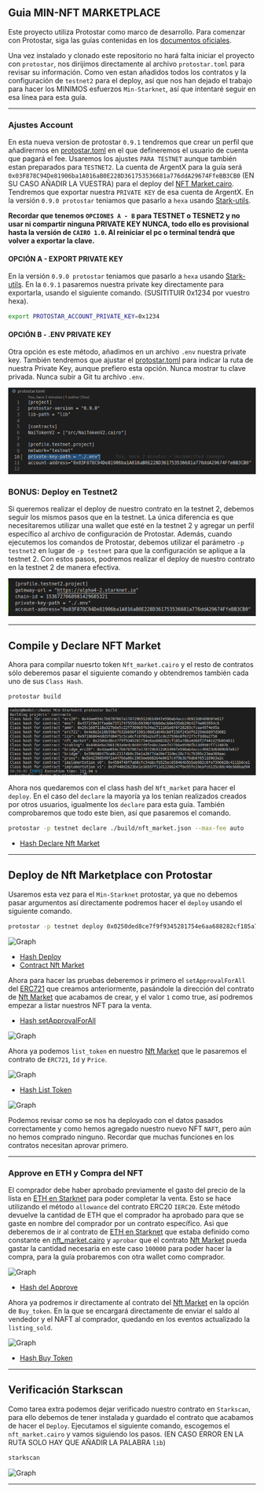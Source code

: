 ## Guia MIN-NFT MARKETPLACE

Este proyecto utiliza Protostar como marco de desarrollo. Para comenzar con Protostar, siga las guías contenidas en los [documentos oficiales](https://docs.swmansion.com/protostar/docs/tutorials/installation).

Una vez instalado y clonado este repositorio no hará falta iniciar el proyecto con `protostar`, nos dirijimos directamente al archivo `protostar.toml` para revisar su información. Como ven estan añadidos todos los contratos y la configuración de `testnet2` para el deploy, así que nos han dejado el trabajo para hacer los MINIMOS esfuerzos `Min-Starknet`, así que intentaré seguir en esa línea para esta guía. 

----

### Ajustes Account

En esta nueva version de protostar `0.9.1` tendremos que crear un perfil que añadirermos en [protostar.toml](/protostar.toml) en el que defineremos el usuario de cuenta que pagará el fee. Usaremos los ajustes `PARA TESTNET` aunque también estan preparados para `TESTNET2`. La cuenta de ArgentX para la guía será `0x03F878C94De81906ba1A016aB0E228D361753536681a776ddA29674FfeBB3CB0` (EN SU CASO AÑADIR LA VUESTRA) para el deploy del [NFT Market.cairo](/src/min_nft_marketplace/nft_market.cairo). Tendremos que exportar nuestra `PRIVATE KEY` de esa cuenta de ArgentX. En la versión `0.9.0 protostar` teniamos que pasarlo a `hexa` usando [Stark-utils](https://www.stark-utils.xyz/converter).

 **Recordar que tenemos `OPCIONES A - B` para TESTNET o TESNET2 y no usar ni compartir ninguna PRIVATE KEY NUNCA, todo ello es provisional hasta la versión de `CAIRO 1.0`. Al reiniciar el pc o terminal tendrá que volver a exportar la clave.** 
 
 #### OPCIÓN A - EXPORT PRIVATE KEY
 
 En la versión `0.9.0 protostar` teniamos que pasarlo a `hexa` usando [Stark-utils](https://www.stark-utils.xyz/converter). En la `0.9.1` pasaremos nuestra private key  directamente para exportarla, usando el siguiente comando. (SUSITITUIR 0x1234 por vuestro hexa).

```bash
export PROTOSTAR_ACCOUNT_PRIVATE_KEY=0x1234
```

#### OPCIÓN B - .ENV PRIVATE KEY

Otra opción es este método, añadimos en un archivo `.env` nuestra private key. También tendremos que ajustar el [protostar.toml](/protostar.toml) para indicar la ruta de nuestra Private Key, aunque prefiero esta opción. Nunca mostrar tu clave privada. Nunca subir a Git tu archivo `.env`.

![Graph](/src/min_ens/imagenes/ruta.png)


### BONUS: Deploy en Testnet2

Si queremos realizar el deploy de nuestro contrato en la testnet 2, debemos seguir los mismos pasos que en la testnet. La única diferencia es que necesitaremos utilizar una wallet que esté en la testnet 2 y agregar un perfil específico al archivo de configuración de Protostar. Además, cuando ejecutemos los comandos de Protostar, debemos utilizar el parámetro `-p testnet2` en lugar de `-p testnet` para que la configuración se aplique a la testnet 2. Con estos pasos, podremos realizar el deploy de nuestro contrato en la testnet 2 de manera efectiva.

![Graph](/src/min_ens/imagenes/testnet2.png)

---

## Compile y Declare NFT Market

Ahora para compilar nuesrto token `Nft_market.cairo` y el resto de contratos sólo deberemos pasar el siguiente comando y obtendremos también cada uno de sus `Class Hash`.


```bash
protostar build
```

![Graph](/src/min_ens/imagenes/build.png)


Ahora nos quedaremos con el class hash del `Nft_market` para hacer el `deploy`. En el caso del `declare` la mayoría ya los tenían  realizados creados por otros usuarios, igualmente los `declare` para esta guía. También comprobaremos que todo este bien, así que pasaremos el comando.


```bash
protostar -p testnet declare ./build/nft_market.json --max-fee auto
```

* [Hash Declare Nft Market](https://goerli.voyager.online/tx/0x7437144deaf80d76d168430fc72e6a69fa1277e3e4b1f1d7fa24a25864f5e56#overview)

---

## Deploy de Nft Marketplace con Protostar

Usaremos esta vez para el `Min-Starknet` protostar, ya que no debemos pasar argumentos así directamente podremos hacer el `deploy` usando el siguiente comando.


```bash
protostar -p testnet deploy 0x0250ded8ce7f9f9345281754e6aa688282cf185a78ba4d60f2f441d25b054811 --max-fee auto
```

![Graph](/src/min_nft_marketplace/im%C3%A1genes/deploy.png)


* [Hash Deploy](https://testnet.starkscan.co/tx/0x04ed7094a58f0e59feaaa1c0183aeb11b14414576a65bb21191ccdc6a70a0cd9)
* [Contract Nft Market](https://testnet.starkscan.co/contract/0x000ae210c507e00ea33a734c138f3368a53ccb837b517b737b072ced145cd72c)


Ahora para hacer las pruebas deberemos ir primero el `setApprovalForAll` del [ERC721](https://testnet.starkscan.co/contract/0x017ae461c10ce6be043b8895c5a445960a832dff8f891a8c4284105be723255a) que creamos anteriormente, pasándole la dirección del contrato de [Nft Market](https://testnet.starkscan.co/contract/0x000ae210c507e00ea33a734c138f3368a53ccb837b517b737b072ced145cd72c) que acabamos de crear, y el valor `1` como true, así podremos empezar a listar nuestros NFT para la venta.


* [Hash setApprovalForAll](https://testnet.starkscan.co/tx/0x375c1f0a659052d45e31429a91e50634438631d6e676fdb6fb600fcb683e7c5)

![Graph](/src/min_nft_marketplace/im%C3%A1genes/forall.png)


Ahora ya podemos `list_token` en nuestro [Nft Market](https://testnet.starkscan.co/contract/0x000ae210c507e00ea33a734c138f3368a53ccb837b517b737b072ced145cd72c) que le pasaremos el contrato de `ERC721`, `Id` y `Price`.

![Graph](/src/min_nft_marketplace/im%C3%A1genes/list.png)

* [Hash List Token](https://testnet.starkscan.co/tx/0x75f2f4b515795e950778371fe231da3e921c4e8acda684ffee49fff85f381b)

![Graph](/src/min_nft_marketplace/im%C3%A1genes/listing.png)

Podemos revisar como se nos ha deployado con el datos pasados correctamente y como hemos agregado nuestro nuevo NFT `NAFT`, pero aún no hemos comprado ninguno. Recordar que muchas funciones en los contratos necesitan aprovar primero.

---
### Approve en ETH y Compra del NFT

 El comprador debe haber aprobado previamente el gasto del precio de la lista en [ETH en Starknet](https://testnet.starkscan.co/contract/0x049d36570d4e46f48e99674bd3fcc84644ddd6b96f7c741b1562b82f9e004dc7#write-contract) para poder completar la venta. Esto se hace utilizando el método `allowance` del contrato ERC20 `IERC20`. Este método devuelve la cantidad de ETH que el comprador ha aprobado para que se gaste en nombre del comprador por un contrato específico. Asi que deberemos de ir al contrato de [ETH en Starknet](https://testnet.starkscan.co/contract/0x049d36570d4e46f48e99674bd3fcc84644ddd6b96f7c741b1562b82f9e004dc7#write-contract) que estaba definido como constante en [nft_market.cairo](/src/min_nft_marketplace/nft_market.cairo#L28) y `aprobar` que el contrato [Nft Market](https://testnet.starkscan.co/contract/0x000ae210c507e00ea33a734c138f3368a53ccb837b517b737b072ced145cd72c) pueda gastar la cantidad necesaria en este caso `100000` para poder hacer la compra, para la guía probaremos con otra wallet como comprador.

![Graph](/src/min_nft_marketplace/im%C3%A1genes/approve.png)

* [Hash del Approve](https://testnet.starkscan.co/tx/0x3929dd8f3ad259d79255d866c8abcc23578bd848677f50cd2a6b08c2a4a336f)

Ahora ya podremos ir directamente al contrato del [Nft Market](https://testnet.starkscan.co/contract/0x000ae210c507e00ea33a734c138f3368a53ccb837b517b737b072ced145cd72c) en la opción de `Buy_token`. En la que se encargará directamente de enviar el saldo al vendedor y el NAFT al comprador, quedando en los eventos actualizado la `listing_sold`.

![Graph](/src/min_nft_marketplace/im%C3%A1genes/buy.png)

* [Hash Buy Token](https://testnet.starkscan.co/tx/0x2d22b2c5c92d6bd051ceb56242ebcc892901dd9f5c0d3af1561377f468b8ea1)

---

## Verificación Starkscan

Como tarea extra podemos dejar verificado nuestro contrato en `Starkscan`, para ello debemos de tener instalada y guardado el contrato que acabamos de hacer el `Deploy`. Ejecutamos el siguiente comando, escogemos el `nft_market.cairo` y vamos siguiendo los pasos. (EN CASO ERROR EN LA RUTA SOLO HAY QUE AÑADIR LA PALABRA `lib`)

```bash
starkscan
```

![Graph](/src/min_nft_marketplace/im%C3%A1genes/lib.png)

---

